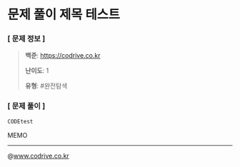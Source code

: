 # 문제 풀이 제목 테스트

### [ 문제 정보 ]
> **백준**: https://codrive.co.kr
> 
> **난이도**: 1
>
> **유형**: #완전탐색


### [ 문제 풀이 ]
```Java
CODEtest
```
MEMO


---
@www.codrive.co.kr